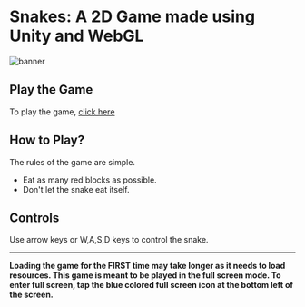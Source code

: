 # Snakes: A 2D Game made using Unity and WebGL

![banner](https://raw.githubusercontent.com/lightlessdays/img/main/galaxyshooter2d/Your%20paragraph%20text%20(1).png)

## Play the Game

To play the game, [click here](https://lightlessdays.github.io/snakes-2d/)

## How to Play?

The rules of the game are simple.

- Eat as many red blocks as possible.
- Don't let the snake eat itself.

## Controls

Use arrow keys or W,A,S,D keys to control the snake.

<hr>
<b>Loading the game for the FIRST time may take longer as it needs to load resources. This game is meant to be played in the full screen mode. To enter full screen, tap the blue colored full screen icon at the bottom left of the screen.</b>
